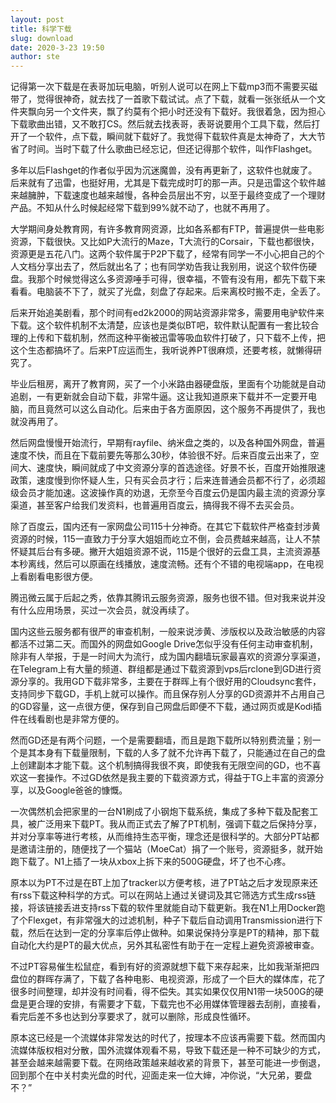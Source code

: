 ```yaml
---
layout: post
title: 科学下载
slug: download
date: 2020-3-23 19:50
author: ste
---
```


记得第一次下载是在表哥加玩电脑，听别人说可以在网上下载mp3而不需要买磁带了，觉得很神奇，就去找了一首歌下载试试。点了下载，就看一张张纸从一个文件夹飘向另一个文件夹，飘了约莫有个把小时还没有下载好。我很着急，因为担心下载歌曲出错，又不敢打CS。然后就去找表哥，表哥说要用个工具下载，然后打开了一个软件，点下载，瞬间就下载好了。我觉得下载软件真是太神奇了，大大节省了时间。当时下载了什么歌曲已经忘记，但还记得那个软件，叫作Flashget。

多年以后Flashget的作者似乎因为沉迷魔兽，没有再更新了，这软件也就废了。后来就有了迅雷，也挺好用，尤其是下载完成时叮的那一声。只是迅雷这个软件越来越臃肿，下载速度也越来越慢，各种会员层出不穷，以至于最终变成了一个理财产品。不知从什么时候起经常下载到99%就不动了，也就不再用了。

大学期间身处教育网，有许多教育网资源，比如各系都有FTP，普遍提供一些电影资源，下载很快。又比如P大流行的Maze，T大流行的Corsair，下载也都很快，资源更是五花八门。这两个软件属于P2P下载了，经常有同学一不小心把自己的个人文档分享出去了，然后就出名了；也有同学劝告我让我别用，说这个软件伤硬盘。我那个时候觉得这么多资源唾手可得，很幸福，不管有没有用，都先下载下来看看。电脑装不下了，就买了光盘，刻盘了存起来。后来离校时搬不走，全丢了。

后来开始追美剧看，那个时间有ed2k2000的网站资源非常多，需要用电驴软件来下载。这个软件机制不太清楚，应该也是类似BT吧，软件默认配置有一套比较合理的上传和下载机制，然而这种平衡被迅雷等吸血软件打破了，只下载不上传，把这个生态都搞坏了。后来PT应运而生，我听说养PT很麻烦，还要考核，就懒得研究了。

毕业后租房，离开了教育网，买了一个小米路由器硬盘版，里面有个功能就是自动追剧，一有更新就会自动下载，非常牛逼。这让我知道原来下载并不一定要开电脑，而且竟然可以这么自动化。后来由于各方面原因，这个服务不再提供了，我也就没再用了。

然后网盘慢慢开始流行，早期有rayfile、纳米盘之类的，以及各种国外网盘，普遍速度不快，而且在下载前要先等那么30秒，体验很不好。后来百度云出来了，空间大、速度快，瞬间就成了中文资源分享的首选途径。好景不长，百度开始推限速政策，速度慢到你怀疑人生，只有买会员才行；后来连普通会员都不行了，必须超级会员才能加速。这波操作真的劝退，无奈至今百度云仍是国内最主流的资源分享渠道，甚至客户给我们发资料，也普遍用百度云，搞得我不得不去买会员。

除了百度云，国内还有一家网盘公司115十分神奇。在其它下载软件严格查封涉黄资源的时候，115一直致力于分享大姐姐而屹立不倒，会员费越来越高，让人不禁怀疑其后台有多硬。撇开大姐姐资源不说，115是个很好的云盘工具，主流资源基本秒离线，然后可以原画在线播放，速度流畅。还有个不错的电视端app，在电视上看剧看电影很方便。

腾迅微云属于后起之秀，依靠其腾讯云服务资源，服务也很不错。但对我来说并没有什么应用场景，买过一次会员，就没再续了。

国内这些云服务都有很严的审查机制，一般来说涉黄、涉版权以及政治敏感的内容都活不过第二天。而国外的网盘如Google Drive怎似乎没有任何主动审查机制，除非有人举报，于是一时间大为流行，成为国内翻墙玩家最喜欢的资源分享渠道，在Telegram上有大量的频道、群组都是通过下载资源到vps后rclone到GD进行资源分享的。我用GD下载非常多，主要在于群晖上有个很好用的Cloudsync套件，支持同步下载GD，手机上就可以操作。而且保存别人分享的GD资源并不占用自己的GD容量，这一点很方便，保存到自己网盘后即便不下载，通过网页或是Kodi插件在线看剧也是非常方便的。

然而GD还是有两个问题，一个是需要翻墙，而且是跑下载所以特别费流量；别一个是其本身有下载量限制，下载的人多了就不允许再下载了，只能通过在自己的盘上创建副本才能下载。这个机制搞得我很不爽，即使我有无限空间的GD，也不喜欢这一套操作。不过GD依然是我主要的下载资源方式，得益于TG上丰富的资源分享，以及Google爸爸的慷慨。

一次偶然机会把家里的一台N1刷成了小钢炮下载系统，集成了多种下载及配套工具，被广泛用来下载PT。我从而正式去了解了PT机制，强调下载之后保持分享，并对分享率等进行考核，从而维持生态平衡，理念还是很科学的。大部分PT站都是邀请注册的，随便找了一个猫站（MoeCat）捐了一个账号，资源挺多，就开始跑下载了。N1上插了一块从xbox上拆下来的500G硬盘，坏了也不心疼。

原本以为PT不过是在BT上加了tracker以方便考核，进了PT站之后才发现原来还有rss下载这种科学的方式。可以在网站上通过关键词及其它筛选方式生成rss链接，将该链接丢进支持rss下载的软件里就能自动下载更新。我在N1上用Docker跑了个Flexget，有非常强大的过滤机制，种子下载后自动调用Transmission进行下载，然后在达到一定的分享率后停止做种。如果说保持分享是PT的精神，那下载自动化大约是PT的最大优点，另外其私密性有助于在一定程上避免资源被审查。

不过PT容易催生松鼠症，看到有好的资源就想下载下来存起来，比如我渐渐把四盘位的群晖存满了，下载了各种电影、电视资源，形成了一个巨大的媒体库，花了很多时间整理，却并没有时间看，得不偿失。其实如果仅仅用N1带一块500G的硬盘是更合理的安排，有需要才下载，下载完也不必用媒体管理器去刮削，直接看，看完后差不多也达到分享要求了，就可以删除，形成良性循环。

原本这已经是一个流媒体非常发达的时代了，按理本不应该再需要下载。然而国内流媒体版权相对分散，国外流媒体观看不易，导致下载还是一种不可缺少的方式，甚至会越来越需要下载。在网络政策越来越收紧的背景下，甚至可能进一步倒退，回到那个在中关村卖光盘的时代，迎面走来一位大婶，冲你说，“大兄弟，要盘不？”